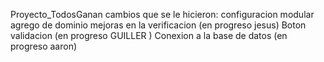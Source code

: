 Proyecto_TodosGanan
cambios que se le hicieron:
configuracion modular
agrego de dominio
mejoras en la verificacion (en progreso jesus)
Boton validacion (en progreso GUILLER )
Conexion a la base de datos (en progreso aaron)